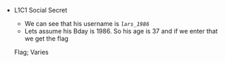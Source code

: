 - L1C1 Social Secret
    - We can see that his username is *`lars_1986`*
    - Lets assume his Bday is 1986. So his age is 37 and if we enter that we get the flag
    
    Flag; Varies